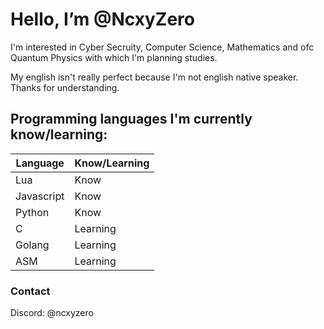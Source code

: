 # Hello, I’m @NcxyZero

I'm interested in Cyber Secruity, Computer Science, Mathematics and ofc Quantum Physics with which I'm planning studies.

My english isn't really perfect because I'm not english native speaker. Thanks for understanding.

## Programming languages I'm currently know/learning:
| Language         | Know/Learning                                             |
|--------------|--------------------------------------------------|
| Lua          | Know                                             |
| Javascript   | Know                                             |
| Python       | Know                                             |
| C            | Learning                                         |
| Golang       | Learning                                         |
| ASM          | Learning                                         |

### Contact
Discord: @ncxyzero
